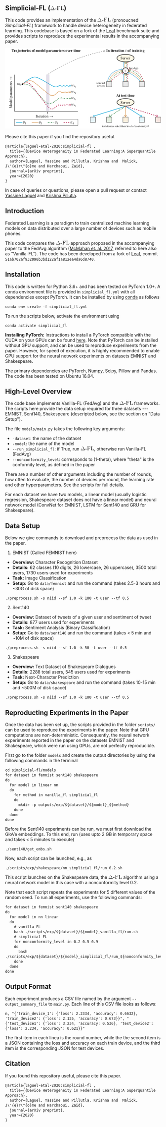 <!-- # Handling Device Heterogeneity in Federated Learning: A Superquantile Approach -->
## Simplicial-FL (![Simplicial-FL](fig/simplicial-fl.gif))

This code provides an implementation of 
the 
![Simplicial-FL](fig/simplicial-fl.gif)
(pronoucned *Simplicial-FL*)
framework to handle device heterogeneity in federated learning.
This codebase is based on a fork of the [Leaf](leaf.cmu.edu) benchmark suite
and provides scripts to reproduce the experimental results in the 
accompanying paper. 

![schematic](fig/simplicial_fl_schematic.png "Schematic of Simplicial FL")


Please cite this paper if you find the repository useful.
```
@article{laguel-etal-2020:simplicial-fl ,
  title={{Device Heterogeneity in Federated Learning:A Superquantile Approach},
  author={Laguel, Yassine and Pillutla, Krishna and  Malick, J\'{e}r\^{o}me and Harchaoui, Zaid},
  journal={arXiv preprint},
  year={2020}
}
```

In case of queries or questions, please open a pull request
or contact [Yassine Laguel](https://yassine-laguel.github.io/)
and [Krishna Pillutla](https://krishnap25.github.io/).


Introduction
-----------------
Federated Learning is a paradigm to train centralized machine learning models 
on data distributed over a large number of devices such as mobile phones.

This code compares the ![Simplicial-FL](fig/simplicial-fl.gif) approach proposed in the accompanying paper
to the FedAvg algorithm ([McMahan et. al. 2017](https://arxiv.org/abs/1602.05629), referred to 
here also as "Vanilla-FL").
The code has been developed from a fork of [Leaf](leaf.cmu.edu), commit 
```51ab702af932090b3bd122af1a812ea4da6d8740```.


Installation                                                                                                                   
-----------------
This code is written for Python 3.6+
and has been tested on PyTorch 1.0+.
A conda environment file is provided in 
`simplicial_fl.yml` with all dependencies except PyTorch. 
It can be installed by using 
[conda](https://docs.conda.io/projects/conda/en/latest/user-guide/tasks/manage-environments.html#creating-an-environment-from-an-environment-yml-file)
as follows

```
conda env create -f simplicial_fl.yml
```
To run the scripts below, activate the environment using 
```
conda activate simplicial_fl
```


**Installing PyTorch:** Instructions to install 
a PyTorch compatible with the CUDA on your GPUs
can be found [here](https://pytorch.org/get-started/locally/).
Note that PyTorch can be installed without GPU support, and can be used to reproduce experiments
from the paper. 
However, for speed of execution, it is highly recommended to enable GPU support for the neural network 
experiments on datasets EMNIST and Shakespeare.

The primary dependencies are PyTorch, Numpy, Scipy, Pillow and Pandas.
The code has been tested on Ubuntu 16.04.

High-Level Overview
-------------------
The code base implements Vanilla-FL (FedAvg) and the ![Simplicial-FL](fig/simplicial-fl.gif) frameworks. 
The scripts here provide the data setup required for 
three datasets --- EMNIST, Sent140, Shakespeare (descripted below, see the section on "Data Setup").

The file ```models/main.py``` takes the following key arguments:

  * `-dataset`: the name of the dataset
  * `-model`: the name of the model
  * `--run_simplicial_fl`: if True, run ![Simplicial-FL](fig/simplicial-fl.gif), otherwise run Vanilla-FL (FedAvg)
  * `--nonconformity_level`: corresponds to (1-theta), where "theta" is the conformity level, as defined in the paper
  
There are a number of other arguments including the number of rounds, how often to evaluate, the number of devices per round, the learning rate and other hyperparameters. See the scripts for full details.

For each dataset we have two models, a linear model (usually logistic regression, Shakespeare dataset does not have a linear model) and neural network model (ConvNet for EMNIST, LSTM for Sent140 and GRU for Shakespeare). 


Data Setup
-----------
Below we give commands to download and preprocess the data as used in the paper.

1. EMNIST (Called FEMNIST here)

  * **Overview:** Character Recognition Dataset
  * **Details:** 62 classes (10 digits, 26 lowercase, 26 uppercase), 3500 total users, 1730 users used for experiments
  * **Task:** Image Classification
  * **Setup:** Go to ```data/femnist``` and run the command (takes 2.5-3 hours and ~30G of disk space) 
  
```
./preprocess.sh -s niid --sf 1.0 -k 100 -t user --tf 0.5
```

2. Sent140

  * **Overview:** Dataset of tweets of a given user and sentiment of tweet
  * **Details:** 877 users used for experiments
  * **Task:** Sentiment Analysis (Binary Classification)
  * **Setup:** Go to ```data/sent140``` and run the command (takes < 5 min and ~10M of disk space)
 
```
./preprocess.sh -s niid --sf 1.0 -k 50 -t user --tf 0.5
```

3. Shakespeare

  * **Overview:** Text Dataset of Shakespeare Dialogues
  * **Details:** 2288 total users, 545 users used for experiments
  * **Task:** Next-Character Prediction
  * **Setup:** Go to ```data/shakespeare``` and run the command (takes 10-15 min and ~500M of disk space)
 
```
./preprocess.sh -s niid --sf 1.0 -k 100 -t user --tf 0.5
```
  
  <!-- Download `data.tgz` from [this link](https://drive.google.com/file/d/1IPf_jg_Y2ZzFw4wKaHrU2FgWs_MfhPkG/view?usp=sharing), and untar it in ```data/shakespeare``` using the command `tar -zvxf data.tgz`. The data occupies 30M compressed and 160M uncompressed.
  Note: We will update the repository and the paper with a command like the two datasets above to generate the data using a script.
  -->
  


Reproducting Experiments in the Paper
-------------------------------------

Once the data has been set up, the scripts provided in the folder ```scripts/``` can be used 
to reproduce the experiments in the paper.
Note that GPU computations are non-deterministic. Consequently, the neural network
experiments reported in the paper on the datasets EMNIST and Shakespeare, 
which were run using GPUs, are not perfectly reproducible. 

First go to the folder `models` and create the output directories by using 
the following commands in the terminal
```
cd simplicial-fl/models
for dataset in femnist sent140 shakespeare
do
  for model in linear nn
  do
    for method in vanilla_fl simplicial_fl
    do
      mkdir -p outputs/exp/${dataset}/${model}_${method}
    done
  done
done
```

Before the Sent140 experiments can be run, we must first download the GloVe embeddings. 
To this end, run (uses upto 2 GB in temporary space and takes < 5 minutes to execute)
```
./sent140/get_embs.sh
```


Now, each script can be launched, e.g., as 
```
./scripts/exp/shakespeare/nn_simplicial_fl/run_0.2.sh
``` 
This script launches on the Shakespeare data, the ![Simplicial-FL](fig/simplicial-fl.gif) algorithm
using a neural network model in this case with a nonconformity level 0.2.

Note that each script repeats the experiments for 5 different values of the 
random seed.
To run all experiments, use the following commands:
```
for dataset in femnist sent140 shakespeare
do
  for model in nn linear
  do 
    # vanilla FL
    bash ./scripts/exp/${dataset}/${model}_vanilla_fl/run.sh
    # simplicial FL
    for nonconformity_level in 0.2 0.5 0.9
    do
      bash ./scripts/exp/${dataset}/${model}_simplicial_fl/run_${nonconformity_level}.sh
    done
  done
done
```

Output Format
-------------
Each experiment produces a CSV file named by the argument `--output_summary_file` to `main.py`. Each line of this CSV file looks as follows:

```
n, "{'train_device_1': {'loss': 2.2334, 'accuracy': 0.6632}, 'train_device2': {'loss': 2.135, 'accuracy': 0.673}}", "{'test_device1': {'loss': 3.234, 'accuracy: 0.536}, 'test_device2': {'loss': 2.234, 'accuracy': 0.621}}"
```
The first item in each linea is the round number, while the the second item is a JSON containing the loss and accuracy on each train device, and the third item is the corresponding JSON for test devices.

Citation
---------
If you found this repository useful, please cite this paper.

```
@article{laguel-etal-2020:simplicial-fl ,
  title={{Device Heterogeneity in Federated Learning:A Superquantile Approach},
  author={Laguel, Yassine and Pillutla, Krishna and  Malick, J\'{e}r\^{o}me and Harchaoui, Zaid},
  journal={arXiv preprint},
  year={2020}
}
```

